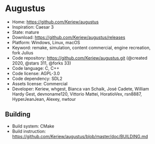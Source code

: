 # Augustus

- Home: https://github.com/Keriew/augustus
- Inspiration: Caesar 3
- State: mature
- Download: https://github.com/Keriew/augustus/releases
- Platform: Windows, Linux, macOS
- Keyword: remake, simulation, content commercial, engine recreation, fork Julius
- Code repository: https://github.com/Keriew/augustus.git (@created 2020, @stars 311, @forks 33)
- Code language: C, C++
- Code license: AGPL-3.0
- Code dependency: SDL2
- Assets license: Commercial
- Developer: Keriew, whgest, Bianca van Schaik, José Cadete, William Hardy Gest, devnoname120, Vittorio Mattei, HoratioVex, rsn8887, HyperJeanJean, Alexey, nwtour

## Building

- Build system: CMake
- Build instruction: https://github.com/Keriew/augustus/blob/master/doc/BUILDING.md
